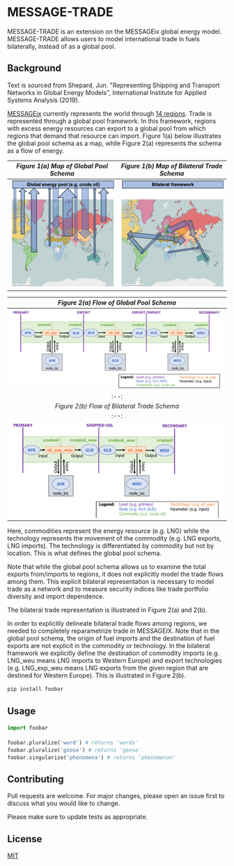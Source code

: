 # MESSAGE-TRADE

MESSAGE-TRADE is an extension on the MESSAGEix global energy model. MESSAGE-TRADE allows users to model international trade in fuels bilaterally, instead of as a global pool.

## Background
Text is sourced from Shepard, Jun. "Representing Shipping and Transport Networks in Global Energy Models", International Institute for Applied Systems Analysis (2019).

[MESSAGEix](https://github.com/iiasa/message_ix) currently represents the world through [14 regions](http://www.iiasa.ac.at/web/home/research/researchPrograms/Energy/MESSAGE-model-regions.en.html). Trade is represented through a global pool framework. In this framework, regions with excess energy resources can export to a global pool from which regions that demand that resource can import. Figure 1(a) below illustrates the global pool schema as a map, while Figure 2(a) represents the schema as a flow of energy. 

|*Figure 1(a) Map of Global Pool Schema*|*Figure 1(b) Map of Bilateral Trade Schema*|
|:--:|:--:| 
|![](images/global_pool_map2.png)|![](images/bilateral_map2.png)|

|*Figure 2(a) Flow of Global Pool Schema*|
|:--:|
|![](images/global_pool_flow2.png)|
|:--:|
|*Figure 2(b) Flow of Bilateral Trade Schema*|
|:--:|
|![](images/bilateral_flow2.png)|

Here, commodities represent the energy resource (e.g. LNG) while the technology represents the movement of the commodity (e.g. LNG exports, LNG imports). The technology is differentiated by commodity but not by location. This is what defines the global pool schema.

Note that while the global pool schema allows us to examine the total exports from/imports to regions, it does not explicitly model the trade flows among them. This explicit bilateral representation is necessary to model trade as a network and to measure security indices like trade portfolio diversity and import dependence.

The bilateral trade representation is illustrated in Figure 2(a) and 2(b). 

In order to explicitly delineate bilateral trade flows among regions, we needed to completely reparametrize trade in MESSAGEIX. Note that in the global pool schema, the origin of fuel imports and the destination of fuel exports are not explicit in the commodity or technology. In the bilateral framework we explicitly define the destination of commodity imports (e.g. LNG_weu means LNG imports to Western Europe) and export technologies (e.g. LNG_exp_weu means LNG exports from the given region that are destined for Western Europe). This is illustrated in Figure 2(b). 



```bash
pip install foobar
```

## Usage

```python
import foobar

foobar.pluralize('word') # returns 'words'
foobar.pluralize('goose') # returns 'geese'
foobar.singularize('phenomena') # returns 'phenomenon'
```

## Contributing
Pull requests are welcome. For major changes, please open an issue first to discuss what you would like to change.

Please make sure to update tests as appropriate.

## License
[MIT](https://choosealicense.com/licenses/mit/)